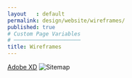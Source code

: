 ```yaml
---
layout   : default
permalink: design/website/wireframes/
published: true
# Custom Page Variables
# ─────────────────────
title: Wireframes
---
```

<div class="container">
    <a href="https://xd.adobe.com/view/7347b53b-2a22-4c5a-4ec8-738ec520621d-0576/">Adobe XD</a>
    <img src="{{ site.baseurl }}/images/Wireframe_website.png" alt="Sitemap" >
</div>